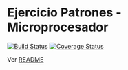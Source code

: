 # Ejercicio Patrones - Microprocesador

[![Build Status](https://travis-ci.org/uqbar-project/eg-microprocesador-xtend.svg?branch=creacionales)](https://travis-ci.org/uqbar-project/eg-microprocesador-xtend) [![Coverage Status](https://coveralls.io/repos/github/uqbar-project/eg-microprocesador-xtend/badge.svg?branch=creacionales&service=github)](https://coveralls.io/github/uqbar-project/eg-microprocesador-xtend?branch=creacionales&service=github)

Ver [README](https://github.com/uqbar-project/eg-microprocesador-xtend/blob/creacionales/README.md)
